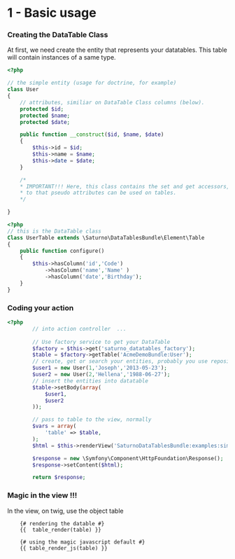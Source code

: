1 - Basic usage
==========================

### Creating the DataTable Class 

At first, we need create the entity that represents your datatables. This table will contain instances of a same type.

```php
<?php    

// the simple entity (usage for doctrine, for example)  
class User
{
    // attributes, similiar on DataTable Class columns (below). 
    protected $id;
    protected $name;
    protected $date;

    public function __construct($id, $name, $date)
    {
        $this->id = $id;
        $this->name = $name;
        $this->date = $date;
    }

    /* 
    * IMPORTANT!!! Here, this class contains the set and get accessors, it's used in package instead of reflection 
    * to that pseudo attributes can be used on tables.
    */

}

```

```php
<?php
// this is the DataTable class
Class UserTable extends \Saturno\DataTablesBundle\Element\Table
{
    public function configure()
    {
        $this->hasColumn('id','Code')
            ->hasColumn('name','Name' )
            ->hasColumn('date','Birthday');
    }
}
```


### Coding your action 

```php
<?php 
        // into action controller  ...
        
        // Use factory service to get your DataTable 
        $factory = $this->get('saturno_datatables_factory');
        $table = $factory->getTable('AcmeDemoBundle:User');
        // create, get or search your entities, probably you use repositories for it 
        $user1 = new User(1,'Joseph','2013-05-23');
        $user2 = new User(2,'Hellena','1988-06-27');
        // insert the entities into datatable 
        $table->setBody(array(
            $user1,
            $user2
        ));

        // pass to table to the view, normally 
        $vars = array(
            'table' => $table,
        );
        $html = $this->renderView('SaturnoDataTablesBundle:examples:simple.html.twig', $vars);

        $response = new \Symfony\Component\HttpFoundation\Response();
        $response->setContent($html);

        return $response;
```

### Magic in the view !!! 

In the view, on twig, use the object table 

```twig
    {# rendering the datable #}
    {{  table_render(table) }}

    {# using the magic javascript default #}
    {{ table_render_js(table) }}
    
```

